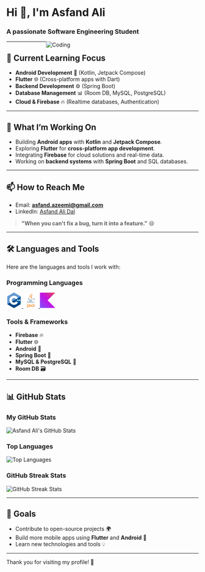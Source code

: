 # Hi 👋, I'm Asfand Ali

### A passionate Software Engineering Student

<img align="right" alt="Coding" width="400" src="https://user-images.githubusercontent.com/74038190/229223263-cf2e4b07-2615-4f87-9c38-e37600f8381a.gif">

---

## 🚀 Current Learning Focus

- **Android Development** 📱 (Kotlin, Jetpack Compose)
- **Flutter** 🌐 (Cross-platform apps with Dart)
- **Backend Development** ⚙️ (Spring Boot)
- **Database Management** 📊 (Room DB, MySQL, PostgreSQL)
- **Cloud & Firebase** 🔥 (Realtime databases, Authentication)

---

## 🌱 What I’m Working On

- Building **Android apps** with **Kotlin** and **Jetpack Compose**.
- Exploring **Flutter** for **cross-platform app development**.
- Integrating **Firebase** for cloud solutions and real-time data.
- Working on **backend systems** with **Spring Boot** and SQL databases.

---

## 📫 How to Reach Me

- Email: **[asfand.azeemi@gmail.com](mailto:asfand.azeemi@gmail.com)**
- LinkedIn: [Asfand Ali Dal](https://linkedin.com/in/asfand-ali-dal)

> **"When you can't fix a bug, turn it into a feature."** 😄

---

## 🛠️ Languages and Tools

Here are the languages and tools I work with:

### Programming Languages

<a href="https://www.w3schools.com/cpp/" target="_blank" rel="noreferrer"> 
  <img src="https://raw.githubusercontent.com/devicons/devicon/master/icons/cplusplus/cplusplus-original.svg" alt="C++" width="40" height="40"/> 
</a>
<a href="https://www.w3schools.com/java/" target="_blank" rel="noreferrer"> 
  <img src="https://raw.githubusercontent.com/github/explore/5b3600551e122a3277c2c5368af2ad5725ffa9a1/topics/java/java.png" alt="Java" width="40" height="40"/> 
</a>
<a href="https://kotlinlang.org/" target="_blank" rel="noreferrer"> 
  <img src="https://raw.githubusercontent.com/github/explore/5b3600551e122a3277c2c5368af2ad5725ffa9a1/topics/kotlin/kotlin.png" alt="Kotlin" width="40" height="40"/> 
</a>

### Tools & Frameworks

- **Firebase** 🔥
- **Flutter** 🌐
- **Android** 📱
- **Spring Boot** 🚀
- **MySQL & PostgreSQL** 💾
- **Room DB** 🗃️

---

## 📊 GitHub Stats

### My GitHub Stats

![Asfand Ali's GitHub Stats](https://github-readme-stats.vercel.app/api?username=asfandalidal&show_icons=true&locale=en)

### Top Languages

![Top Languages](https://github-readme-stats.vercel.app/api/top-langs?username=asfandalidal&show_icons=true&locale=en&layout=compact)

### GitHub Streak Stats

![GitHub Streak Stats](https://github-readme-streak-stats.herokuapp.com/?user=asfandalidal)

---

## 🎯 Goals

- Contribute to open-source projects 🌍
- Build more mobile apps using **Flutter** and **Android** 📱
- Learn new technologies and tools 💡

---

Thank you for visiting my profile! 🚀
